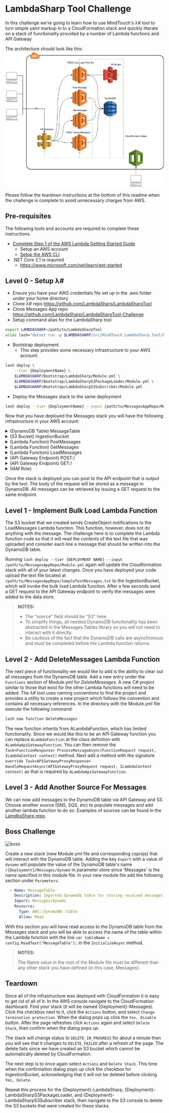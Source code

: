 # LambdaSharp Tool Challenge

In this challenge we're going to learn how to use MindTouch's λ# tool to turn simple yaml markup in to a CloudFormation stack and quickly itterate on a stack of functionality provided by a number of Lambda functions and API Gateway

The architecture should look like this:
![stack](flow.png)

Please follow the teardown instructions at the bottom of this readme when the challenge is complete to avoid unnecessary charges from AWS.

## Pre-requisites

The following tools and accounts are required to complete these instructions.

- [Complete Step 1 of the AWS Lambda Getting Started Guide](http://docs.aws.amazon.com/lambda/latest/dg/setup.html)
  - Setup an AWS account
  - [Setup the AWS CLI](https://docs.aws.amazon.com/lambda/latest/dg/setup-awscli.html)
- .NET Core 2.1 is required
  - <https://www.microsoft.com/net/learn/get-started>

## Level 0 - Setup λ#
- Ensure you have your AWS credentials file set up in the .aws folder under your home directory
- Clone λ# repo <https://github.com/LambdaSharp/LambdaSharpTool>
- Clone Messages App repo <https://github.com/LambdaSharp/LambdaSharpTool-Challenge>
- Setup command alias for the LambdaSharp tool
```bash
export LAMBDASHARP=/path/to/LambdaSharpTool
alias lash="dotnet run -p $LAMBDASHARP/src/MindTouch.LambdaSharp.Tool/MindTouch.LambdaSharp.Tool.csproj --"
```
- Bootstrap deployment
  - This step provides some necessary infrastructure to your AWS account.
```bash
lash deploy \
    --tier {DeploymentName} \
    $LAMBDASHARP/Bootstrap/LambdaSharp/Module.yml \
    $LAMBDASHARP/Bootstrap/LambdaSharpS3PackageLoader/Module.yml \
    $LAMBDASHARP/Bootstrap/LambdaSharpS3Subscriber/Module.yml
```


- Deploy the Messages stack to the same deployment
```bash
lash deploy --tier {DeploymentName} --input /path/to/MessagesAppRepo/Module.yml
```

Now that you have deployed the Messages stack you will have the following infrastructure in your AWS account:

<details><summary>(DynamoDB Table) MessageTable</summary>

  - Stores messages with a unique identifier (_MessageId_) and a source field
</details>
<details><summary>(S3 Bucket) IngestionBucket</summary>

  - A bucket to drop text files in to to be loaded into `_MessageTable_`. Sends event notifications to `_LoadMessages_`
</details>
<details><summary>(Lambda Function) PostMessages</summary>

  - Recieves a message from API Gateway and writes the body as a message to _MessageTable_
</details>
<details><summary>(Lambda Function) GetMessages</summary>

  - Reads from _MessageTable_ and returns list of all messages available
</details>
<details><summary>(Lambda Function) LoadMessages</summary>

  - Reads from _MessageTable_ and returns list of all messages available. This function is not complete and is to be completed by the user.
</details>
<details><summary>(API Gateway Endpoint) POST:/</summary>

  - Sends payload to _PostMessages_ Lambda function
</details>
<details><summary>(API Gateway Endpoint) GET:/</summary>

  - Sends payload to _GetMessages_ Lambda function
</details>
<details><summary>(IAM Role)</summary>

  - All necessary permissioning is granted
</details>

Once the stack is deployed you can post to the API endpoint that is output by the tool. The body of the request will be 
stored as a message in DynamoDB. All messages can be retrieved by issuing a GET request to the same endpoint.

## Level 1 - Implement Bulk Load Lambda Function

The S3 bucket that we created sends CreateObject notifications to the LoadMessages Lambda function. This function, however, 
does not do anything with the message. The challenge here is to complete the Lambda function code so that it will read the 
contents of the text file that was uploaded and consider each line a message that should be written into the DynamoDB table.

Running `lash deploy --tier {DEPLOYMENT NAME} --input /path/to/MessagesAppRepo/Module.yml` again will update 
the Cloudformation stack with all of your latest changes. 
Once you have deployed your code upload the text file located at `/path/to/MessagesAppRepo/SampleTextMessages.txt` to the 
IngestionBucket, which will invoke the bulk load Lambda function. 
After a few seconds send a GET request to the API Gateway endpoint to verify the messages were added to the data store.

> **NOTES:** 
>
> - The "source" field should be "S3" here.
> - To simplify things, all needed DynamoDB functionality has been abstracted in the Messages.Tables library so you will not need to interact with it directly.
> - Be cautious of the fact that the DynamoDB calls are asynchronous and must be completed before the Lambda function returns.

## Level 2 - Add DeleteMessages Lambda Function

The next piece of functionality we would like to add is the ability to clear out all messages from the DynamoDB table. Add a new entry under the `Functions` section of Module.yml for _DeleteMessages_. A new C# project similar to those that exist for the other Lambda functions will need to be added. The λ# tool uses naming conventions to find the project and provides a utility to create a new project which follows the convention and contains all necessary references. In the directory with the Module.yml file execute the following command:

```bash
lash new function DeleteMessages
```

The new function inherits from ALambdaFunction, which has limited functionality. Since we would like this to be an API Gateway function you can replace `ALambdaFunction` at the class definition with `ALambdaApiGatewayFunction`. You can then remove the `Task<FunctionResponse> ProcessMessageAsync(FunctionRequest request, ILambdaContext context)` method. Next add a method with the signature `override Task<APIGatewayProxyResponse> HandleRequestAsync(APIGatewayProxyRequest request, ILambdaContext context)` as that is required by `ALambdaApiGatewayFunction`.

## Level 3 - Add Another Source For Messages

We can now add messages to the DynamoDB table via API Gateway and S3. Choose another source (SNS, SQS, etc) to populate messages and add another lambda function to do so. Examples of sources can be found in the [LamdbaSharp repo](https://github.com/LambdaSharp/LambdaSharpTool).

## Boss Challenge

![boss](http://images2.fanpop.com/image/photos/10400000/Bowser-nintendo-villains-10403203-500-413.jpg)

Create a new stack (new Module.yml file and corresponding csprojs) that will interact with the DynamoDB table. Adding the key `Export` with a value of `dynamo` will populate the value of the DynamoDB table's name `/{Deployment}/Messages/dynamo` in parameter store since 'Messages' is the name specified in this module file. In your new module file add the following section under `Parameters`:

```yaml
  - Name: MessageTable
    Description: Imported DynamoDb table for storing received messages
    Import: Messages/dynamo
    Resource:
      Type: AWS::DynamoDB::Table
      Allow: Read
```

With this section you will have read access to the DynamoDB table from the Messages stack and you will be able to access the name of the table within the Lambda function with the line `var tableName = config.ReadText("MessageTable");` in the `InitializeAsync` method.

> **NOTES:**
>
> The Name value in the root of the Module file must be different than any other stack you have defined (in this case, Messages).


## Teardown

Since all of the infrastructure was deployed with CloudFormation it is easy to get rid of all of it. In the AWS console navigate to the CloudFormation dashboard. Find your stack (it will be named {Deployment}-Messages). 
Click the checkbox next to it, click the `Actions` button, and select `Change termination protection`. When the dialog pops up click the `Yes, Disable` button. 
After the page refreshes click `Actions` again and select `Delete Stack`, then confirm when the dialog pops up. 

The stack will change status to `DELETE_IN_PROGRESS` for about a minute then you will see that it changes to `DELETE_FAILED` after a refresh of the page. 
The delete fails since we have created an S3 bucket which cannot be automatically deleted by CloudFormation. 

The next step is to once again select `Actions` and `Delete Stack`. 
This time when the confirmation dialog pops up click the checkbox for IngestionBucket, acknowledging that it will not be deleted before clicking `Yes, Delete`.
 
Repeat this process for the {Deployment}-LambdaSharp, {Deployment}-LambdaSharpS3PackageLoader, and {Deployment}-LambdaSharpS3Subscriber stack, then navigate to the S3 console to delete the S3 buckets that were created for these stacks.
